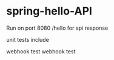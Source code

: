 # spring-hello-API

Run on port 8080 /hello for api response

unit tests include

webhook test
webhook test
